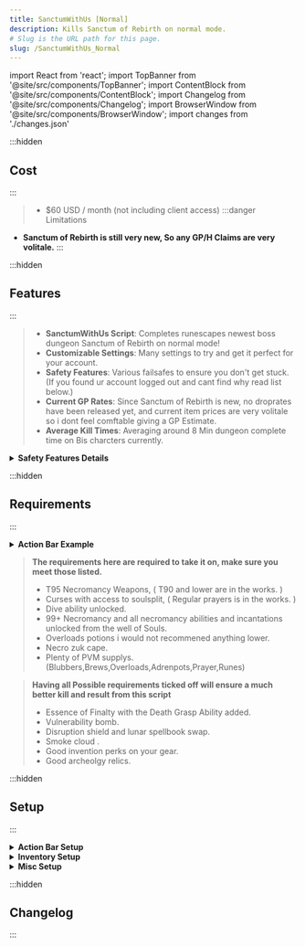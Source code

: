 ```yaml
---
title: SanctumWithUs [Normal]
description: Kills Sanctum of Rebirth on normal mode.
# Slug is the URL path for this page.
slug: /SanctumWithUs_Normal
---
```


import React from 'react';
import TopBanner from '@site/src/components/TopBanner';
import ContentBlock from '@site/src/components/ContentBlock';
import Changelog from '@site/src/components/Changelog';
import BrowserWindow from '@site/src/components/BrowserWindow';
import changes from './changes.json'

<TopBanner title="SanctumWithUs [Normal] " version="v1.0" author="Pizzanova" skill="Necromancy">
</TopBanner>

:::hidden

## Cost

:::

<ContentBlock title="Cost">

> - $60 USD / month (not including client access)
:::danger Limitations
- **Sanctum of Rebirth is still very new, So any GP/H Claims are very volitale.**
:::
</ContentBlock>

:::hidden

## Features

:::

<ContentBlock title="Features">


> - **SanctumWithUs Script**: Completes runescapes newest boss dungeon Sanctum of Rebirth on normal mode!
> - **Customizable Settings**: Many settings to try and get it perfect for your account.
> - **Safety Features**: Various failsafes to ensure you don't get stuck. (If you found ur account logged out and cant find why read list below.)
> - **Current GP Rates**: Since Sanctum of Rebirth is new, no droprates have been released yet, and current item prices are very volitale so i dont feel comftable giving a GP Estimate.
> - **Average Kill Times**: Averaging around 8 Min dungeon complete time on Bis charcters currently.
<details>
<summary><strong>Safety Features Details</strong></summary>

- Teleport to Wars and logout if any of these conditions become true:
  - If you run out of Divine Charges.
  - If your preset is missing items.
  - If your missing Runes OR ectoplasm
  - If you have an unbankable item in your invent
</details>



</ContentBlock>

:::hidden

## Requirements

:::
<ContentBlock title="Requirements">
<details>
<summary><strong>Action Bar Example</strong></summary>

</details>


> **The requirements here are required to take it on, make sure you meet those listed.**
> - T95 Necromancy Weapons, ( T90 and lower are in the works. )
> - Curses with access to soulsplit,  ( Regular prayers is in the works. )
> - Dive ability unlocked.
> - 99+ Necromancy and all necromancy abilities and incantations unlocked from the well of Souls.
> - Overloads potions i would not recommened anything lower.
> - Necro zuk cape.
> - Plenty of PVM supplys. (Blubbers,Brews,Overloads,Adrenpots,Prayer,Runes)

<ContentBlock title="Optional Requirements">


> **Having all Possible requirements ticked off will ensure a much better kill and result from this script**
> - Essence of Finalty with the Death Grasp Ability added.
> - Vulnerability bomb.
> - Disruption shield and lunar spellbook swap.
> - Smoke cloud .
> - Good invention perks on your gear.
> - Good archeolgy relics.


</ContentBlock>
</ContentBlock>
:::hidden

## Setup

:::
<ContentBlock title="Setup">

<details>
<summary><strong>Action Bar Setup</strong></summary>

![actionbar](actionbar.png)

> - Check the Script console when running to see missing abiltys...
> - Make sure to resave abiltys after changing script settings.
> - Please make sure all mandatory abiltys are on your bar.
> - Please make sure any abiltys you opt in for is also on your bar.
> - Quick Prayers 1 set to Protect from melee and T95/T99 Prayer
> - Quick Prayers 2 set to Protect from range and T95/T99 Prayer
> - Quick Prayers 3 set to Protect from magic and T95/T99 Prayer
> - Quick Prayers 4 set to Soulsplit and T95/T99 Prayer
> - Below if ur confused on how to do

![quickprayer](quickprayer.gif)

</details>

<details>
<summary><strong>Inventory Setup</strong></summary>

![Preset](Preset.png)


> *Make sure your preset contains the following...*
> - An overload (any).
> - An Adrenline potion, Any works but renewals are recommended.
> - Essence of Finalty.
> - Something to restore prayer, it will support anything with "Prayer" or "Restore" in the name.
> - Vuln bombs, they are not required but make sure to have them in your inventory if uve toggled the option.
> - Brews and jellyfish, try to have a even ratio of 3 jellys to 1 brew.
> - Runepouchs / Nexus make sure you have all runes that you need for every incantation and spells that need to be cast.
> - Excalibur.
> - Ur familer, every ancient familer is supported.
> - Expensive Spices.
> - Script is in early days, please expermient with gear to see what gets you the best results.


</details>

<details>
<summary><strong>Misc Setup</strong></summary>


> *Make sure you have the following conditons true*

> - Boss portal set on left portal.
> - Make sure you have plenty of divine charges/book charges/runes and other items to run for a long time.
> - Make sure if you are using a reaver to set the autofire rate for them heals.
> - If using auras make sure ur aura mangment is NOT in list view

</details>



</ContentBlock>

:::hidden

## Changelog

:::

<Changelog changes={changes}>

</Changelog>
